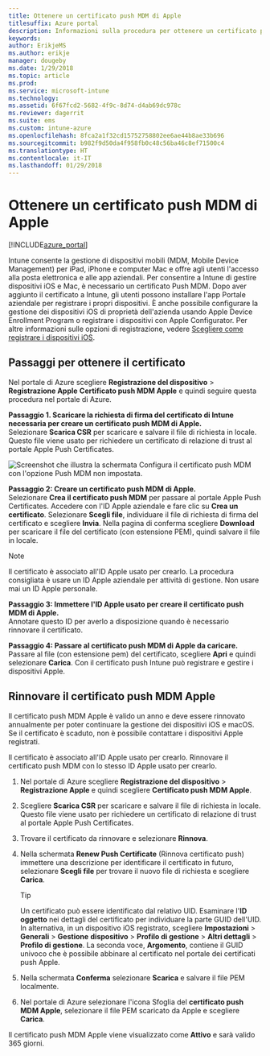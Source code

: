 ```yaml
---
title: Ottenere un certificato push MDM di Apple
titlesuffix: Azure portal
description: Informazioni sulla procedura per ottenere un certificato push MDM di Apple per gestire i dispositivi iOS con Intune."
keywords: 
author: ErikjeMS
ms.author: erikje
manager: dougeby
ms.date: 1/29/2018
ms.topic: article
ms.prod: 
ms.service: microsoft-intune
ms.technology: 
ms.assetid: 6f67fcd2-5682-4f9c-8d74-d4ab69dc978c
ms.reviewer: dagerrit
ms.suite: ems
ms.custom: intune-azure
ms.openlocfilehash: 8fca2a1f32cd15752758802ee6ae44b8ae33b696
ms.sourcegitcommit: b982f9d50da4f958fb0c48c56ba46c8ef71500c4
ms.translationtype: HT
ms.contentlocale: it-IT
ms.lasthandoff: 01/29/2018
---
```

# <a name="get-an-apple-mdm-push-certificate"></a>Ottenere un certificato push MDM di Apple

[!INCLUDE[azure_portal](./includes/azure_portal.md)]

Intune consente la gestione di dispositivi mobili (MDM, Mobile Device Management) per iPad, iPhone e computer Mac e offre agli utenti l'accesso alla posta elettronica e alle app aziendali. Per consentire a Intune di gestire dispositivi iOS e Mac, è necessario un certificato Push MDM. Dopo aver aggiunto il certificato a Intune, gli utenti possono installare l'app Portale aziendale per registrare i propri dispositivi. È anche possibile configurare la gestione dei dispositivi iOS di proprietà dell'azienda usando Apple Device Enrollment Program o registrare i dispositivi con Apple Configurator. Per altre informazioni sulle opzioni di registrazione, vedere [Scegliere come registrare i dispositivi iOS](enrollment-method-choose-ios.md).

## <a name="steps-to-get-your-certificate"></a>Passaggi per ottenere il certificato
Nel portale di Azure scegliere **Registrazione del dispositivo** > **Registrazione Apple** **Certificato push MDM Apple** e quindi seguire questa procedura nel portale di Azure.

**Passaggio 1. Scaricare la richiesta di firma del certificato di Intune necessaria per creare un certificato push MDM di Apple.**<br>
Selezionare **Scarica CSR** per scaricare e salvare il file di richiesta in locale. Questo file viene usato per richiedere un certificato di relazione di trust al portale Apple Push Certificates.

  ![Screenshot che illustra la schermata Configura il certificato push MDM con l'opzione Push MDM non impostata.](./media/create-mdm-push-certificate.png)

**Passaggio 2: Creare un certificato push MDM di Apple.**<br>
Selezionare **Crea il certificato push MDM** per passare al portale Apple Push Certificates. Accedere con l'ID Apple aziendale e fare clic su **Crea un certificato**. Selezionare **Scegli file**, individuare il file di richiesta di firma del certificato e scegliere **Invia**. Nella pagina di conferma scegliere **Download** per scaricare il file del certificato (con estensione PEM), quindi salvare il file in locale.

> [!NOTE]
> Il certificato è associato all'ID Apple usato per crearlo. La procedura consigliata è usare un ID Apple aziendale per attività di gestione. Non usare mai un ID Apple personale.

**Passaggio 3: Immettere l'ID Apple usato per creare il certificato push MDM di Apple.**<br>
Annotare questo ID per averlo a disposizione quando è necessario rinnovare il certificato.

**Passaggio 4: Passare al certificato push MDM di Apple da caricare.**<br>
Passare al file (con estensione pem) del certificato, scegliere **Apri** e quindi selezionare **Carica**. Con il certificato push Intune può registrare e gestire i dispositivi Apple.

## <a name="renew-apple-mdm-push-certificate"></a>Rinnovare il certificato push MDM Apple
Il certificato push MDM Apple è valido un anno e deve essere rinnovato annualmente per poter continuare la gestione dei dispositivi iOS e macOS. Se il certificato è scaduto, non è possibile contattare i dispositivi Apple registrati.

Il certificato è associato all'ID Apple usato per crearlo. Rinnovare il certificato push MDM con lo stesso ID Apple usato per crearlo.

1. Nel portale di Azure scegliere **Registrazione del dispositivo** > **Registrazione Apple** e quindi scegliere **Certificato push MDM Apple**.
2. Scegliere **Scarica CSR** per scaricare e salvare il file di richiesta in locale. Questo file viene usato per richiedere un certificato di relazione di trust al portale Apple Push Certificates.
3. Trovare il certificato da rinnovare e selezionare **Rinnova**.
4. Nella schermata **Renew Push Certificate** (Rinnova certificato push) immettere una descrizione per identificare il certificato in futuro, selezionare **Scegli file** per trovare il nuovo file di richiesta e scegliere **Carica**.
   > [!TIP]
   > Un certificato può essere identificato dal relativo UID. Esaminare l'**ID oggetto** nei dettagli del certificato per individuare la parte GUID dell'UID. In alternativa, in un dispositivo iOS registrato, scegliere **Impostazioni** > **Generali** > **Gestione** **dispositivo** > **Profilo di gestione** > **Altri dettagli** > **Profilo di gestione**. La seconda voce, **Argomento**, contiene il GUID univoco che è possibile abbinare al certificato nel portale dei certificati push Apple.
 
6. Nella schermata **Conferma** selezionare **Scarica** e salvare il file PEM localmente.
7. Nel portale di Azure selezionare l'icona Sfoglia del **certificato push MDM Apple**, selezionare il file PEM scaricato da Apple e scegliere **Carica**.

Il certificato push MDM Apple viene visualizzato come **Attivo** e sarà valido 365 giorni.
